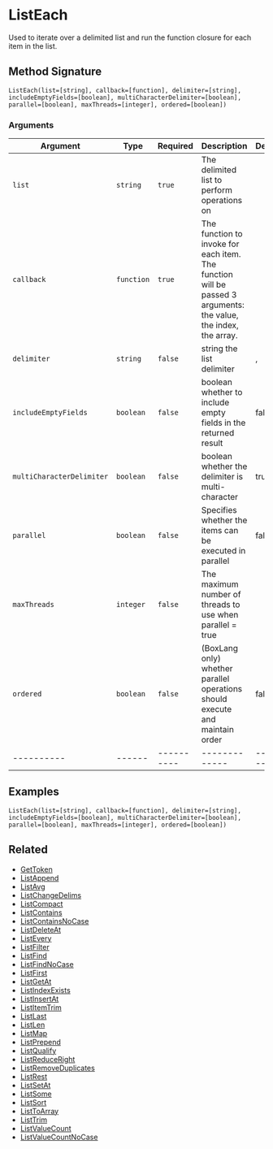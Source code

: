 # ListEach

Used to iterate over a delimited list and run the function closure for each item in the list.

## Method Signature

```
ListEach(list=[string], callback=[function], delimiter=[string], includeEmptyFields=[boolean], multiCharacterDelimiter=[boolean], parallel=[boolean], maxThreads=[integer], ordered=[boolean])
```

### Arguments

| Argument                  | Type       | Required   | Description                                                                                                     | Default   |
| ------------------------- | ---------- | ---------- | --------------------------------------------------------------------------------------------------------------- | --------- |
| `list`                    | `string`   | `true`     | The delimited list to perform operations on                                                                     |           |
| `callback`                | `function` | `true`     | The function to invoke for each item. The function will be passed 3 arguments: the value, the index, the array. |           |
| `delimiter`               | `string`   | `false`    | string the list delimiter                                                                                       | ,         |
| `includeEmptyFields`      | `boolean`  | `false`    | boolean whether to include empty fields in the returned result                                                  | false     |
| `multiCharacterDelimiter` | `boolean`  | `false`    | boolean whether the delimiter is multi-character                                                                | true      |
| `parallel`                | `boolean`  | `false`    | Specifies whether the items can be executed in parallel                                                         | false     |
| `maxThreads`              | `integer`  | `false`    | The maximum number of threads to use when parallel = true                                                       |           |
| `ordered`                 | `boolean`  | `false`    | (BoxLang only) whether parallel operations should execute and maintain order                                    | false     |
| ----------                | ------     | ---------- | -------------                                                                                                   | --------- |

## Examples

```
ListEach(list=[string], callback=[function], delimiter=[string], includeEmptyFields=[boolean], multiCharacterDelimiter=[boolean], parallel=[boolean], maxThreads=[integer], ordered=[boolean])
```

## Related

* [GetToken](gettoken.md)
* [ListAppend](listappend.md)
* [ListAvg](listavg.md)
* [ListChangeDelims](listchangedelims.md)
* [ListCompact](listcompact.md)
* [ListContains](listcontains.md)
* [ListContainsNoCase](listcontainsnocase.md)
* [ListDeleteAt](listdeleteat.md)
* [ListEvery](listevery.md)
* [ListFilter](listfilter.md)
* [ListFind](listfind.md)
* [ListFindNoCase](listfindnocase.md)
* [ListFirst](listfirst.md)
* [ListGetAt](listgetat.md)
* [ListIndexExists](listindexexists.md)
* [ListInsertAt](listinsertat.md)
* [ListItemTrim](listitemtrim.md)
* [ListLast](listlast.md)
* [ListLen](listlen.md)
* [ListMap](listmap.md)
* [ListPrepend](listprepend.md)
* [ListQualify](listqualify.md)
* [ListReduceRight](listreduceright.md)
* [ListRemoveDuplicates](listremoveduplicates.md)
* [ListRest](listrest.md)
* [ListSetAt](listsetat.md)
* [ListSome](listsome.md)
* [ListSort](listsort.md)
* [ListToArray](listtoarray.md)
* [ListTrim](listtrim.md)
* [ListValueCount](listvaluecount.md)
* [ListValueCountNoCase](listvaluecountnocase.md)
